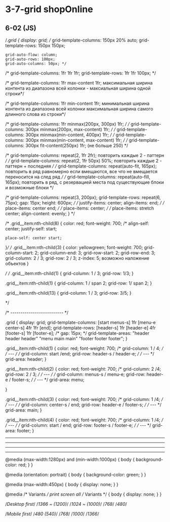 # 3-7-grid shopOnline
## 6-02 (JS)
/*.grid {
	display: grid;
	/* grid-template-columns: 150px 20% auto;
	grid-template-rows: 150px 150px;

	grid-auto-flow: column;
	grid-auto-rows: 100px;
	grid-auto-columns: 50px; */

/* grid-template-columns: 1fr 1fr 1fr;
	grid-template-rows: 1fr 1fr 100px; */

/* grid-template-columns: 1fr max-content 1fr; максимальная ширина контента из диапазона всей колонки - максиальная ширина одной строки*/

/* grid-template-columns: 1fr min-content 1fr; минимальная ширина контента из диапазона всей колонки максимальная ширина самого длинного слова из строки*/

/* grid-template-columns: 1fr minmax(200px, 300px) 1fr; */
/* grid-template-columns: 300px minmax(200px, max-content) 1fr; */
/* grid-template-columns: 300px minmax(min-content, 400px) 1fr; */
/* grid-template-columns: 300px minmax(min-content, max-content) 1fr; */
/* grid-template-columns: 300px fit-content(250px) 1fr; (не больше 250) */

/* grid-template-columns: repeat(2, 1fr 2fr); повторить каждые 2 - паттерн  */
/* grid-template-columns: repeat(2, 1fr 50px) 50%; повторить каждые 2 - паттерн + последняя  */
/* grid-template-columns: repeat(auto-fit, 165px); повторить в ряд равномерно если вмещаются, все что не вмещается переносится на след ряд */
/* grid-template-columns: repeat(auto-fill, 165px); повторить в ряд, с резервацией места под существующие блоки и возможные блоки */

/* grid-template-columns: repeat(3, 200px);
	grid-template-rows: repeat(6, 75px);
	gap: 15px;
	height: 600px; */
/* justify-items: center;
		align-items: end; */
/* place-items: center end; */
/* place-items: center; */
/* place-items: stretch center; 
align-content: evenly;
}
*/

/* .grid__item:nth-child(8) {
	color: red;
	font-weight: 700;
	/* 
	align-self: center;
	justify-self: start;
	 
	place-self: center start;
}*/
/*
.grid__item:nth-child(3) {
	color: yellowgreen;
	font-weight: 700;
	grid-column-start: 2;
	grid-column-end: 3; 
	grid-row-start: 2;
	grid-row-end: 3; 
grid-column: 2 / 3;
grid-row: 2 / 3;
z-index: 5;
возможно наложение объектов
}

*/
/* .grid__item:nth-child(1) {
	grid-column: 1 / 3;
	grid-row: 1/3;
} 

.grid__item:nth-child(1) {
	grid-column: 1 / span 2;
	grid-row: 1/ span 2;
}

.grid__item:nth-child(13) {
	grid-column: 1 / 3;
	grid-row: 3/5;
}

*/

/* -------------------------- */

.grid {
	display: grid;
	grid-template-columns: [start menus-s] 1fr [menu-e center-s] 4fr 1fr [end];
	grid-template-rows: [header-s] 1fr [header-e] 4fr [footer-s] 1fr [footer-e];
	/* gap: 15px; */
	grid-template-areas:
		"header header header"
		"menu main main"
		"footer footer footer";
}

.grid__item:nth-child(1) {
	color: red;
	font-weight: 700;
	/* grid-column: 1 / 4; */
	/* --- */
	/* grid-column: start /end;
	grid-row: header-s / header-e; */
	/* --- */
	grid-area: header;
}

.grid__item:nth-child(2) {
	color: red;
	font-weight: 700;
	/* grid-column: 2 /4;
	grid-row: 2 / 3; */
	/* --- */
	/* grid-column: menus-s / menu-e;
	grid-row: header-e / footer-s; */
	/* --- */
	grid-area: menu;

}

.grid__item:nth-child(3) {
	color: red;
	font-weight: 700;
	/* grid-column: 1 /4; */
	/* --- */
	/* grid-column: center-s / end;
	grid-row: header-e / footer-s; */
	/* --- */
	grid-area: main;
}

.grid__item:nth-child(4) {
	color: red;
	font-weight: 700;
	/* grid-column: 1 /4; */
	/* --- */
	/* grid-column: start / end;
	grid-row: footer-s / footer-e; */
	/* --- */
	grid-area: footer;
}

----------
----------
----------
----------


@media (max-width:1280px) and (min-width:1000px) {
body {
background-color: red;
}
}

@media (orientation: portrait) {
body {
background-color: green;
}
}

@media (max-width:450px)   {
body {
display: none;
}
}

@media /* Variants */ print screen all /* Variants */  {
body {
display: none;
}
}

/*Desktop first*/
/*1366 ~ (1200)*/
/*1024 ~ (1000)*/
/*768*/
/*480*/

/*Mobile first*/
/*480 (540)*/
/*768*/
/*1000*/
/*1366*/
